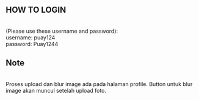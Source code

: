 ## HOW TO LOGIN 
<br>(Please use these username and password):<br>username: puay124<br>password: Puay1244<br>

## Note
<br>Proses upload dan blur image ada pada halaman profile. Button untuk blur image akan muncul setelah upload foto.
